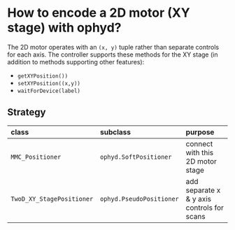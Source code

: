 # How to encode a 2D motor (XY stage) with ophyd?

The 2D motor operates with an `(x, y)` tuple rather than separate
controls for each axis.  The controller supports these methods for the
XY stage (in addition to methods supporting other features):

* `getXYPosition())`
* `setXYPosition((x,y))`
* `waitForDevice(label)`

## Strategy

class | subclass | purpose
:--- | :--- | :---
`MMC_Positioner` | `ophyd.SoftPositioner` | connect with this 2D motor stage
`TwoD_XY_StagePositioner` | `ophyd.PseudoPositioner` | add separate x & y axis controls for scans

